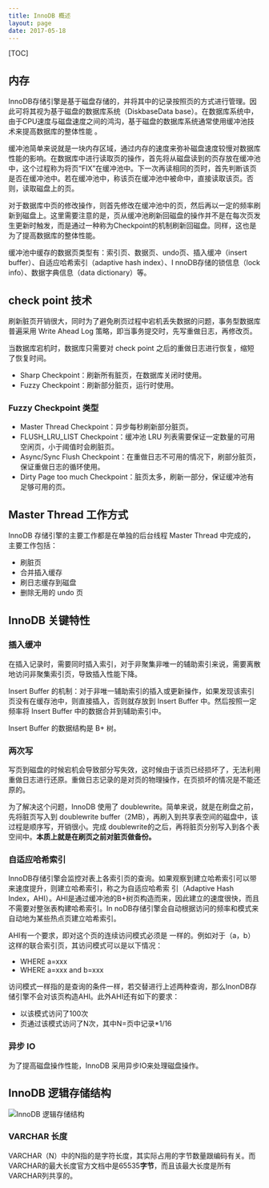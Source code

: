 ```yaml
---
title: InnoDB 概述
layout: page
date: 2017-05-18
---
```

[TOC]

## 内存
InnoDB存储引擎是基于磁盘存储的，并将其中的记录按照页的方式进行管理。因此可将其视为基于磁盘的数据库系统（DiskbaseData base）。在数据库系统中，由于CPU速度与磁盘速度之间的鸿沟，基于磁盘的数据库系统通常使用缓冲池技术来提高数据库的整体性能
。

缓冲池简单来说就是一块内存区域，通过内存的速度来弥补磁盘速度较慢对数据库性能的影响。在数据库中进行读取页的操作，首先将从磁盘读到的页存放在缓冲池中，这个过程称为将页“FIX”在缓冲池中。下一次再读相同的页时，首先判断该页是否在缓冲池中。若在缓冲池中，称该页在缓冲池中被命中，直接读取该页。否则，读取磁盘上的页。

对于数据库中页的修改操作，则首先修改在缓冲池中的页，然后再以一定的频率刷新到磁盘上。这里需要注意的是，页从缓冲池刷新回磁盘的操作并不是在每次页发生更新时触发，而是通过一种称为Checkpoint的机制刷新回磁盘。同样，这也是为了提高数据库的整体性能。

缓冲池中缓存的数据页类型有：索引页、数据页、undo页、插入缓冲（insert buffer）、自适应哈希索引（adaptive hash index）、I
nnoDB存储的锁信息（lock info）、数据字典信息（data dictionary）等。

## check point 技术
刷新脏页开销很大，同时为了避免刷页过程中宕机丢失数据的问题，事务型数据库普遍采用 Write Ahead Log 策略，即当事务提交时，先写重做日志，再修改页。

当数据库宕机时，数据库只需要对 check point 之后的重做日志进行恢复，缩短了恢复时间。

- Sharp Checkpoint：刷新所有脏页，在数据库关闭时使用。
- Fuzzy Checkpoint：刷新部分脏页，运行时使用。

### Fuzzy Checkpoint 类型
- Master Thread Checkpoint：异步每秒刷新部分脏页。
- FLUSH_LRU_LIST Checkpoint：缓冲池 LRU 列表需要保证一定数量的可用空闲页，小于阈值时会刷脏页。
- Async/Sync Flush Checkpoint：在重做日志不可用的情况下，刷部分脏页，保证重做日志的循环使用。
- Dirty Page too much Checkpoint：脏页太多，刷新一部分，保证缓冲池有足够可用的页。

## Master Thread 工作方式
InnoDB 存储引擎的主要工作都是在单独的后台线程 Master Thread 中完成的，主要工作包括：

- 刷脏页
- 合并插入缓存
- 刷日志缓存到磁盘
- 删除无用的 undo 页

## InnoDB 关键特性

### 插入缓冲
在插入记录时，需要同时插入索引，对于非聚集非唯一的辅助索引来说，需要离散地访问非聚集索引页，导致插入性能下降。

Insert Buffer 的机制：对于非唯一辅助索引的插入或更新操作，如果发现该索引页没有在缓存池中，则直接插入，否则就存放到 Insert Buffer 中。然后按照一定频率将 Insert Buffer 中的数据合并到辅助索引中。

Insert Buffer 的数据结构是 B+ 树。

### 两次写
写页到磁盘的时候宕机会导致部分写失效，这时候由于该页已经损坏了，无法利用重做日志进行还原。重做日志记录的是对页的物理操作，在页损坏的情况是不能还原的。

为了解决这个问题，InnoDB 使用了 doublewrite。简单来说，就是在刷盘之前，先将脏页写入到 doublewrite buffer（2MB），再刷入到共享表空间的磁盘中，该过程是顺序写，开销很小。完成 doublewrite的之后，再将脏页分别写入到各个表空间中。**本质上就是在刷页之前对脏页做备份。**

### 自适应哈希索引
InnoDB存储引擎会监控对表上各索引页的查询。如果观察到建立哈希索引可以带来速度提升，则建立哈希索引，称之为自适应哈希索
引（Adaptive Hash Index，AHI）。AHI是通过缓冲池的B+树页构造而来，因此建立的速度很快，而且不需要对整张表构建哈希索引。In
noDB存储引擎会自动根据访问的频率和模式来自动地为某些热点页建立哈希索引。

AHI有一个要求，即对这个页的连续访问模式必须是
一样的。例如对于（a，b）这样的联合索引页，其访问模式可以是以下情况：

- WHERE a=xxx
- WHERE a=xxx and b=xxx

访问模式一样指的是查询的条件一样，若交替进行上述两种查询，那么InonDB存储引擎不会对该页构造AHI。此外AHI还有如下的要求：

- 以该模式访问了100次
- 页通过该模式访问了N次，其中N=页中记录*1/16

### 异步 IO
为了提高磁盘操作性能，InnoDB 采用异步IO来处理磁盘操作。

## InnoDB 逻辑存储结构
![InnoDB 逻辑存储结构](http://7xjtfr.com1.z0.glb.clouddn.com/innoDB_logic_struct.jpg)

### VARCHAR 长度
VARCHAR（N）中的N指的是字符长度，其实际占用的字节数量跟编码有关。而VARCHAR的最大长度官方文档中是65535**字节**，而且该最大长度是所有VARCHAR列共享的。